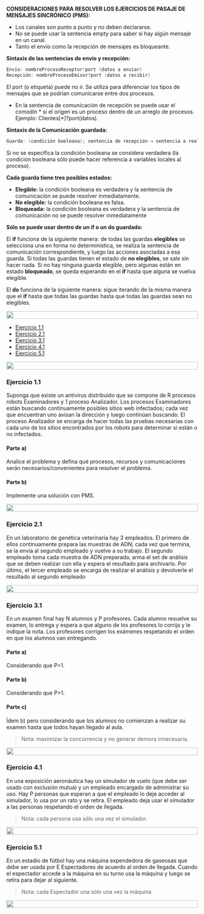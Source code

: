 
**CONSIDERACIONES PARA RESOLVER LOS EJERCICIOS DE PASAJE DE MENSAJES SINCRÓNICO (PMS):**
- Los canales son punto a punto y no deben declararse.
- No se puede usar la sentencia empty para saber si hay algún mensaje en un canal.
- Tanto el envío como la recepción de mensajes es bloqueante.

**Sintaxis de las sentencias de envío y recepción:**
```c
Envío: nombreProcesoReceptor!port (datos a enviar)
Recepción: nombreProcesoEmisor?port (datos a recibir)
```
El port (o etiqueta) puede no ir. Se utiliza para diferenciar los tipos de mensajes que se podrían comunicarse entre dos procesos.

- En la sentencia de comunicación de recepción se puede usar el comodín * si el origen es un proceso dentro de un arreglo de procesos. Ejemplo: Clientes[*]?port(datos).

**Sintaxis de la Comunicación guardada:**

```c
Guarda: (condición booleana); sentencia de recepción → sentencia a realizar 
```
Si no se especifica la condición booleana se considera verdadera (la condición booleana sólo puede hacer referencia a variables locales al proceso).

**Cada guarda tiene tres posibles estados:**
- **Elegible:** la condición booleana es verdadera y la sentencia de comunicación se puede resolver inmediatamente.
- **No elegible:** la condición booleana es falsa.
- **Bloqueada:** la condición booleana es verdadera y la sentencia de comunicación no se puede resolver inmediatamente

**Sólo se puede usar dentro de un if o un do guardado:**

El **if** funciona de la siguiente manera: de todas las guardas **elegibles** se selecciona una en forma no determinística, se realiza la sentencia de comunicación correspondiente, y luego las acciones asociadas a esa guarda. Si todas las guardas tienen el estado de **no elegibles**, se sale sin hacer nada. Si no hay ninguna guarda elegible, pero algunas están en estado **bloqueado**, se queda esperando en el **if** hasta que alguna se vuelva elegible.

El **do** funciona de la siguiente manera: sigue iterando de la misma manera que el **if** hasta que todas las guardas hasta que todas las guardas sean no elegibles.

<img src= 'https://i.gifer.com/origin/8c/8cd3f1898255c045143e1da97fbabf10_w200.gif' height="20" width="100%">

- [Ejercicio 1.1]()
- [Ejercicio 2.1]()
- [Ejercicio 3.1]()
- [Ejercicio 4.1]()
- [Ejercicio 5.1]()

<img src= 'https://i.gifer.com/origin/8c/8cd3f1898255c045143e1da97fbabf10_w200.gif' height="20" width="100%">

### Ejercicio 1.1

Suponga que existe un antivirus distribuido que se compone de R procesos robots Examinadores y 1 proceso Analizador. Los procesos Examinadores están buscando continuamente posibles sitios web infectados; cada vez que encuentran uno avisan la dirección y luego continúan buscando. El proceso Analizador se encarga de hacer todas las pruebas necesarias con cada uno de los sitios encontrados por los robots para determinar si están o no infectados.

#### Parte a)

Analice el problema y defina qué procesos, recursos y comunicaciones serán necesarios/convenientes para resolver el problema.

#### Parte b)

Implemente una solución con PMS.

<img src= 'https://i.gifer.com/origin/8c/8cd3f1898255c045143e1da97fbabf10_w200.gif' height="20" width="100%">

### Ejercicio 2.1

En un laboratorio de genética veterinaria hay 3 empleados. El primero de ellos continuamente prepara las muestras de ADN; cada vez que termina, se la envía al segundo empleado y vuelve a su trabajo. El segundo empleado toma cada muestra de ADN preparada, arma el set de análisis que se deben realizar con ella y espera el resultado para archivarlo. Por último, el tercer empleado se encarga de realizar el análisis y devolverle el resultado al segundo empleado

<img src= 'https://i.gifer.com/origin/8c/8cd3f1898255c045143e1da97fbabf10_w200.gif' height="20" width="100%">

### Ejercicio 3.1

En un examen final hay N alumnos y P profesores. Cada alumno resuelve su examen, lo entrega y espera a que alguno de los profesores lo corrija y le indique la nota. Los profesores corrigen los exámenes respetando el orden en que los alumnos van entregando. 

#### Parte a) 

Considerando que P=1.

#### Parte b) 

Considerando que P>1.

#### Parte c) 

Ídem b) pero considerando que los alumnos no comienzan a realizar su examen hasta que todos hayan llegado al aula.

> Nota: maximizar la concurrencia y no generar demora innecesaria.

<img src= 'https://i.gifer.com/origin/8c/8cd3f1898255c045143e1da97fbabf10_w200.gif' height="20" width="100%">

### Ejercicio 4.1

En una exposición aeronáutica hay un simulador de vuelo (que debe ser usado con exclusión mutua) y un empleado encargado de administrar su uso. Hay P personas que esperan a que el empleado lo deje acceder al simulador, lo usa por un rato y se retira. El empleado deja usar el simulador a las personas respetando el orden de llegada. 
> Nota: cada persona usa sólo una vez el simulador.

<img src= 'https://i.gifer.com/origin/8c/8cd3f1898255c045143e1da97fbabf10_w200.gif' height="20" width="100%">

### Ejercicio 5.1

En un estadio de fútbol hay una máquina expendedora de gaseosas que debe ser usada por E Espectadores de acuerdo al orden de llegada. Cuando el espectador accede a la máquina en su turno usa la máquina y luego se retira para dejar al siguiente.

> Nota: cada Espectador una sólo una vez la máquina.

<img src= 'https://i.gifer.com/origin/8c/8cd3f1898255c045143e1da97fbabf10_w200.gif' height="20" width="100%">
